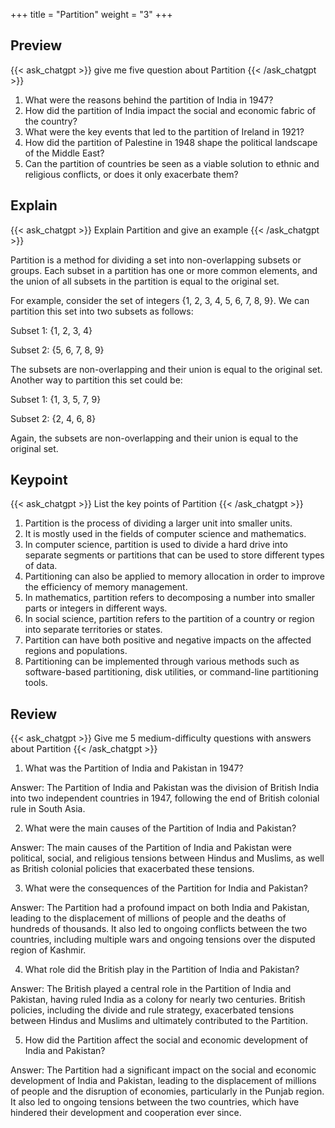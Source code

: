 +++
title = "Partition"
weight = "3"
+++
## Preview
{{< ask_chatgpt >}}
give me five question about Partition
{{< /ask_chatgpt >}}



1. What were the reasons behind the partition of India in 1947?
2. How did the partition of India impact the social and economic fabric of the country?
3. What were the key events that led to the partition of Ireland in 1921?
4. How did the partition of Palestine in 1948 shape the political landscape of the Middle East?
5. Can the partition of countries be seen as a viable solution to ethnic and religious conflicts, or does it only exacerbate them?   

## Explain
{{< ask_chatgpt >}}
Explain Partition and give an example
{{< /ask_chatgpt >}}



Partition is a method for dividing a set into non-overlapping subsets or groups. Each subset in a partition has one or more common elements, and the union of all subsets in the partition is equal to the original set.

For example, consider the set of integers {1, 2, 3, 4, 5, 6, 7, 8, 9}. We can partition this set into two subsets as follows:

Subset 1: {1, 2, 3, 4}

Subset 2: {5, 6, 7, 8, 9}

The subsets are non-overlapping and their union is equal to the original set. Another way to partition this set could be:

Subset 1: {1, 3, 5, 7, 9}

Subset 2: {2, 4, 6, 8}

Again, the subsets are non-overlapping and their union is equal to the original set.   

## Keypoint
{{< ask_chatgpt >}}
List the key points of Partition
{{< /ask_chatgpt >}}



1. Partition is the process of dividing a larger unit into smaller units.
2. It is mostly used in the fields of computer science and mathematics.
3. In computer science, partition is used to divide a hard drive into separate segments or partitions that can be used to store different types of data.
4. Partitioning can also be applied to memory allocation in order to improve the efficiency of memory management.
5. In mathematics, partition refers to decomposing a number into smaller parts or integers in different ways.
6. In social science, partition refers to the partition of a country or region into separate territories or states.
7. Partition can have both positive and negative impacts on the affected regions and populations.
8. Partitioning can be implemented through various methods such as software-based partitioning, disk utilities, or command-line partitioning tools.   

## Review
{{< ask_chatgpt >}}
Give me 5 medium-difficulty questions with answers about Partition
{{< /ask_chatgpt >}}



1. What was the Partition of India and Pakistan in 1947?

Answer: The Partition of India and Pakistan was the division of British India into two independent countries in 1947, following the end of British colonial rule in South Asia.

2. What were the main causes of the Partition of India and Pakistan?

Answer: The main causes of the Partition of India and Pakistan were political, social, and religious tensions between Hindus and Muslims, as well as British colonial policies that exacerbated these tensions.

3. What were the consequences of the Partition for India and Pakistan?

Answer: The Partition had a profound impact on both India and Pakistan, leading to the displacement of millions of people and the deaths of hundreds of thousands. It also led to ongoing conflicts between the two countries, including multiple wars and ongoing tensions over the disputed region of Kashmir.

4. What role did the British play in the Partition of India and Pakistan?

Answer: The British played a central role in the Partition of India and Pakistan, having ruled India as a colony for nearly two centuries. British policies, including the divide and rule strategy, exacerbated tensions between Hindus and Muslims and ultimately contributed to the Partition.

5. How did the Partition affect the social and economic development of India and Pakistan?

Answer: The Partition had a significant impact on the social and economic development of India and Pakistan, leading to the displacement of millions of people and the disruption of economies, particularly in the Punjab region. It also led to ongoing tensions between the two countries, which have hindered their development and cooperation ever since.   

